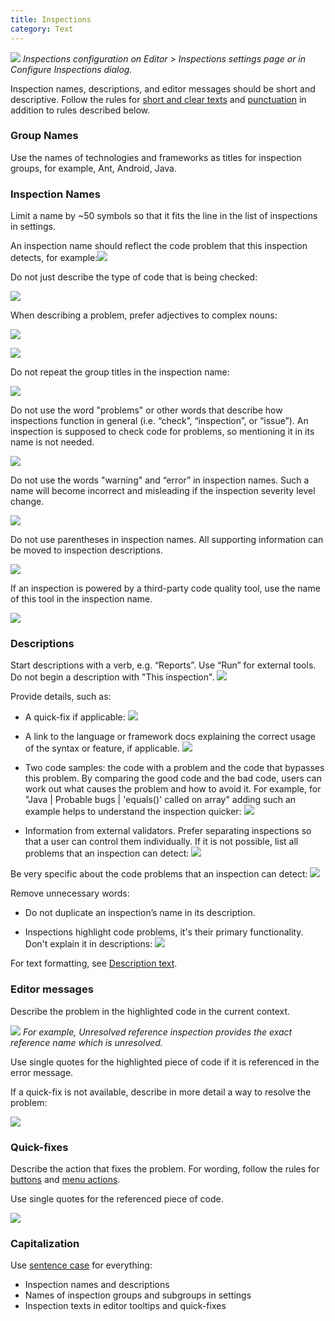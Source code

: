 ```yaml
---
title: Inspections
category: Text
---
```


![]({{site.baseurl}}/images/inspections/main.png)
*Inspections configuration on Editor > Inspections settings page or in Configure Inspections dialog.*

Inspection names, descriptions, and editor messages should be short and descriptive. Follow the rules for [short and clear texts]({{site.baseurl}}/text/writing_short/) and [punctuation]({{site.baseurl}}/text/punctuation) in addition to rules described below.

### Group Names

Use the names of technologies and frameworks as titles for inspection groups, for example, Ant, Android, Java.

### Inspection Names

Limit a name by ~50 symbols so that it fits the line in the list of inspections in settings.

An inspection name should reflect the code problem that this inspection detects, for example:![]({{site.baseurl}}/images/inspections/correct.png)

Do not just describe the type of code that is being checked:

![]({{site.baseurl}}/images/inspections/not-a-problem.png)

When describing a problem, prefer adjectives to complex nouns:

![]({{site.baseurl}}/images/inspections/noun2.png)

![]({{site.baseurl}}/images/inspections/noun.png)

Do not repeat the group titles in the inspection name:

![]({{site.baseurl}}/images/inspections/group.png)

Do not use the word "problems" or other words that describe how inspections function in general (i.e. “check”, “inspection”, or “issue”). An inspection is supposed to check code for problems, so mentioning it in its name is not needed.

![]({{site.baseurl}}/images/inspections/problem.png)

Do not use the words "warning" and “error” in inspection names. Such a name will become incorrect and misleading if the inspection severity level change.

![]({{site.baseurl}}/images/inspections/warning.png)

Do not use parentheses in inspection names. All supporting information can be moved to inspection descriptions.

![]({{site.baseurl}}/images/inspections/parens.png)

If an inspection is powered by a third-party code quality tool, use the name of this tool in the inspection name.

![]({{site.baseurl}}/images/inspections/third-party.png)

### Descriptions

Start descriptions with a verb, e.g. “Reports”. Use “Run” for external tools. Do not begin a description with "This inspection".
![]({{site.baseurl}}/images/inspections/start.png)

Provide details, such as:

* A quick-fix if applicable:
  ![]({{site.baseurl}}/images/inspections/quick-fix.png)

* A link to the language or framework docs explaining the correct usage of the syntax or feature, if applicable.
  ![]({{site.baseurl}}/images/inspections/link.png)

* Two code samples: the code with a problem and the code that bypasses this problem. By comparing the good code and the bad code, users can work out what causes the problem and how to avoid it.
  For example, for "Java | Probable bugs | 'equals()' called on array" adding such an example helps to understand the inspection quicker:
  ![]({{site.baseurl}}/images/inspections\example.png)

* Information from external validators.
  Prefer separating inspections so that a user can control them individually.
  If it is not possible, list all problems that an inspection can detect:
  ![]({{site.baseurl}}/images/inspections/multiple.png)

Be very specific about the code problems that an inspection can detect:
![]({{site.baseurl}}/images/inspections/vague.png)

Remove unnecessary words:

* Do not duplicate an inspection’s name in its description.

* Inspections highlight code problems, it's their primary functionality. Don't explain it in descriptions:
  ![]({{site.baseurl}}/images/inspections/purpuse.png)

For text formatting, see [Description text]({{site.baseurl}}/controls/description_text/#text).


### Editor messages

Describe the problem in the highlighted code in the current context.

![]({{site.baseurl}}/images/inspections/editor-error-message.png)
*For example, Unresolved reference inspection provides the exact reference name which is unresolved.*

Use single quotes for the highlighted piece of code if it is referenced in the error message.

If a quick-fix is not available, describe in more detail a way to resolve the problem:

![]({{site.baseurl}}/images/inspections/editor-error-message-detail.png)

### Quick-fixes

Describe the action that fixes the problem. For wording, follow the rules for [buttons]({{site.baseurl}}/controls/button/#label) and [menu actions]({{site.baseurl}}/controls/menu/).

Use single quotes for the referenced piece of code.

![]({{site.baseurl}}/images/inspections/quick-fix-menu.png)

### Capitalization

Use [sentence case]({{site.baseurl}}/text/capitalization/#sentence) for everything: 
* Inspection names and descriptions
* Names of inspection groups and subgroups in settings
* Inspection texts in editor tooltips and quick-fixes 

